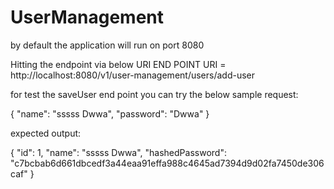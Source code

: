 # UserManagement

by default the application will run on port 8080

Hitting the endpoint via below URI
END POINT URI = http://localhost:8080/v1/user-management/users/add-user

for test the saveUser end point you can try the below sample request:

{
    "name": "sssss Dwwa",
    "password": "Dwwa"
}



expected output:

{
    "id": 1,
    "name": "sssss Dwwa",
    "hashedPassword": "c7bcbab6d661dbcedf3a44eaa91effa988c4645ad7394d9d02fa7450de306caf"
}
